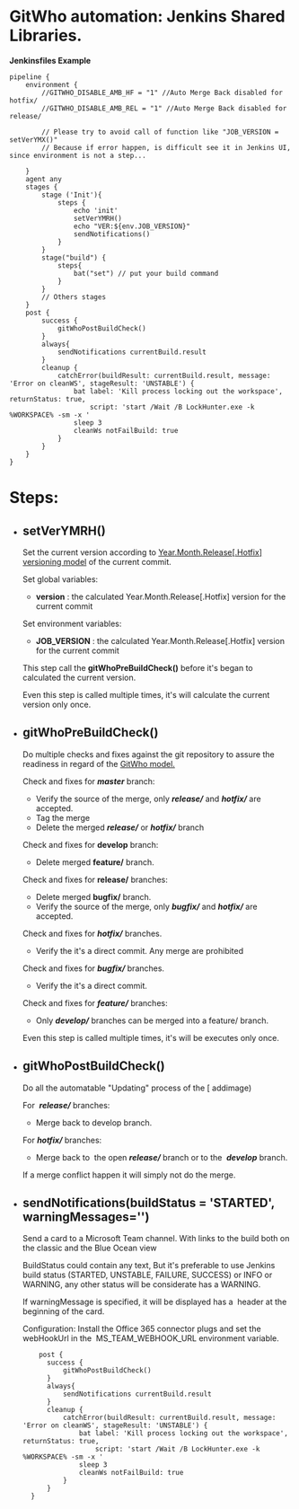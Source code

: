 ﻿# **GitWho automation: Jenkins Shared Libraries.**

**Jenkinsfiles Example**
```
pipeline {
    environment {
        //GITWHO_DISABLE_AMB_HF = "1" //Auto Merge Back disabled for hotfix/
        //GITWHO_DISABLE_AMB_REL = "1" //Auto Merge Back disabled for release/
        
        // Please try to avoid call of function like "JOB_VERSION = setVerYMX()"
        // Because if error happen, is difficult see it in Jenkins UI, since environment is not a step...
               
    } 
    agent any
    stages {
        stage ('Init'){
            steps {
                echo 'init'
                setVerYMRH()
                echo "VER:${env.JOB_VERSION}"
                sendNotifications()
            }
        }
        stage("build") {
            steps{
                bat("set") // put your build command              
            }
        }
        // Others stages
    }
    post {
        success { 
            gitWhoPostBuildCheck() 
        }
        always{
            sendNotifications currentBuild.result
        }
        cleanup {
            catchError(buildResult: currentBuild.result, message: 'Error on cleanWS', stageResult: 'UNSTABLE') {
                bat label: 'Kill process locking out the workspace', returnStatus: true, 
                    script: 'start /Wait /B LockHunter.exe -k %WORKSPACE% -sm -x '
                sleep 3
                cleanWs notFailBuild: true
            }
        }
    } 
}

```

# **Steps:**
- ## **setVerYMRH()**
   Set the current version according to [Year.Month.Release\[.Hotfix\] versioning model]() of the current commit.

   Set global variables:
   - **version** : the calculated Year.Month.Release[.Hotfix] version for the current commit

   Set environment variables:
   - **JOB\_VERSION** : the calculated Year.Month.Release[.Hotfix] version for the current commit

   This step call the **gitWhoPreBuildCheck()** before it's began to calculated the current version.

   Even this step is called multiple times, it's will calculate the current version only once.
- ## **gitWhoPreBuildCheck()**
   Do multiple checks and fixes against the git repository to assure the readiness in regard of the [GitWho model.]()

   Check and fixes for ***master*** branch:
   - Verify the source of the merge, only ***release/*** and ***hotfix/*** are accepted.
   - Tag the merge
   - Delete the merged ***release/*** or ***hotfix/*** branch

   Check and fixes for **develop** branch:
   - Delete merged **feature/** branch.

   Check and fixes for **release/** branches:
   - Delete merged **bugfix/** branch.
   - Verify the source of the merge, only ***bugfix/*** and ***hotfix/*** are accepted.

  Check and fixes for ***hotfix/*** branches.
  - Verify the it's a direct commit. Any merge are prohibited

  Check and fixes for ***bugfix/*** branches.
   - Verify the it's a direct commit.

  Check and fixes for ***feature/*** branches:
  - Only ***develop/*** branches can be merged into a feature/ branch.

  Even this step is called multiple times, it's will be executes only once.

- ## **gitWhoPostBuildCheck()**
   Do all the automatable "Updating" process of the [ addimage)

   For  ***release/*** branches:
   - Merge back to develop branch.

   For ***hotfix/*** branches:
   - Merge back to  the open ***release/*** branch or to the  ***develop*** branch.

   If a merge conflict happen it will simply not do the merge.


- ## **sendNotifications(buildStatus = 'STARTED', warningMessages='')**

   Send a card to a Microsoft Team channel. With links to the build both on the classic and the Blue Ocean view

   BuildStatus could contain any text, But it's preferable to use Jenkins build status (STARTED, UNSTABLE, FAILURE, SUCCESS) or INFO or WARNING, any other status will be considerate has a WARNING.

   If warningMessage is specified, it will be displayed has a  header at the beginning of the card.

  Configuration: Install the Office 365 connector plugs and set the webHookUrl in the  MS\_TEAM\_WEBHOOK\_URL environment variable.

  ```
      post {
        success { 
            gitWhoPostBuildCheck() 
        }
        always{
            sendNotifications currentBuild.result
        }
        cleanup {
            catchError(buildResult: currentBuild.result, message: 'Error on cleanWS', stageResult: 'UNSTABLE') {
                bat label: 'Kill process locking out the workspace', returnStatus: true, 
                    script: 'start /Wait /B LockHunter.exe -k %WORKSPACE% -sm -x '
                sleep 3
                cleanWs notFailBuild: true
            }
        }
    }
  ```

